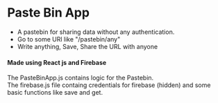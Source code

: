 # Paste Bin App

- A pastebin for sharing data without any authentication.
- Go to some URl like "/pastebin/any"
- Write anything, Save, Share the URL with anyone

#### Made using React js and Firebase
The PasteBinApp.js contains logic for the Pastebin. <br />
The firebase.js file containg credentials for firebase (hidden) and some basic functions like save and get.
